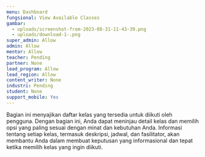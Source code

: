 ```yaml
---
menu: Dashboard
fungsional: View Available Classes
gambar:
  - uploads/screenshot-from-2023-08-31-11-43-39.png
  - uploads/download-1-.png
super_admin: Allow
admin: Allow
mentor: Allow
teacher: Pending
partner: None
lead_program: Allow
lead_region: Allow
content_writer: None
industri: Pending
student: None
support_mobile: Yes
---
```

Bagian ini menyajikan daftar kelas yang tersedia untuk diikuti oleh pengguna. Dengan bagian ini, Anda dapat meninjau detail kelas dan memilih opsi yang paling sesuai dengan minat dan kebutuhan Anda. Informasi tentang setiap kelas, termasuk deskripsi, jadwal, dan fasilitator, akan membantu Anda dalam membuat keputusan yang informasional dan tepat ketika memilih kelas yang ingin diikuti.